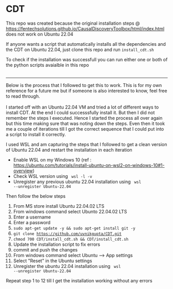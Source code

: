 # CDT
This repo was created because the original installation steps @ https://fentechsolutions.github.io/CausalDiscoveryToolbox/html/index.html does not work on Ubuntu 22.04

If anyone wants a script that automatically installs all the dependencies and the CDT on Ubuntu 22.04, just clone this repo and run `install_cdt.sh`
<p>To check if the installation was successfull you can run either one or both of the python scripts avaialble in this repo
<br><br>
<hr>
Below is the process that I followed to get this to work. This is for my own reference for a future me but if someone is also interested to know, feel free to read through.<br><br>
I started off with an Ubuntu 22.04 VM and tried a lot of different ways to install CDT. At the end I could successsfully install it. But then I did not remember the steps I executed. Hence I started the process all over again but this time making sure that was noting down the steps. Even then it took me a couple of iterations till I got the correct sequence that I could put into a script to install it correctly.

I used WSL and am capturing the steps that I followed to get a clean version of Ubuntu 22.04 and restart the installation in each iteration
- Enable WSL on my Windows 10 (ref : https://ubuntu.com/tutorials/install-ubuntu-on-wsl2-on-windows-10#1-overview)
- Check WSL version using <code> wsl -l -v </code>
- Unregister any previous ubuntu 22.04 installation using <code> wsl --unregister Ubuntu-22.04 </code>

Then follow the below steps
1. From MS store install Ubuntu 22.04.02 LTS
2. From windows command select Ubunto 22.04.02 LTS
3. Enter a username
4. Enter a password
5. <code>sudo apt-get update -y && sudo apt-get install git -y </code>
6. <code>git clone https://github.com/uvnikgupta/CDT.git </code>
7. <code>chmod 700 CDT/install_cdt.sh && CDT/install_cdt.sh </code>
8. Update the installation script to fix errors
9. commit and push the changes
10. From windows command select Ubuntu --> App settings
11. Select "Reset" in the Ubuntu settings
12. Unregister the ubuntu 22.04 installation using <code> wsl --unregister Ubuntu-22.04 </code>

Repeat step 1 to 12 till I get the installation working without any errors

